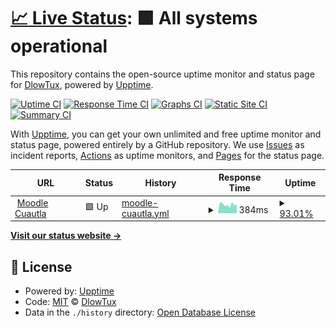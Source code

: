# [📈 Live Status](https://dlowTux.github.io/upptime): <!--live status--> **🟩 All systems operational**

This repository contains the open-source uptime monitor and status page for [DlowTux](https://dlowTux.github.io/upptime), powered by [Upptime](https://github.com/upptime/upptime).

[![Uptime CI](https://github.com/dlowTux/upptime/workflows/Uptime%20CI/badge.svg)](https://github.com/dlowTux/upptime/actions?query=workflow%3A%22Uptime+CI%22)
[![Response Time CI](https://github.com/dlowTux/upptime/workflows/Response%20Time%20CI/badge.svg)](https://github.com/dlowTux/upptime/actions?query=workflow%3A%22Response+Time+CI%22)
[![Graphs CI](https://github.com/dlowTux/upptime/workflows/Graphs%20CI/badge.svg)](https://github.com/dlowTux/upptime/actions?query=workflow%3A%22Graphs+CI%22)
[![Static Site CI](https://github.com/dlowTux/upptime/workflows/Static%20Site%20CI/badge.svg)](https://github.com/dlowTux/upptime/actions?query=workflow%3A%22Static+Site+CI%22)
[![Summary CI](https://github.com/dlowTux/upptime/workflows/Summary%20CI/badge.svg)](https://github.com/dlowTux/upptime/actions?query=workflow%3A%22Summary+CI%22)

With [Upptime](https://upptime.js.org), you can get your own unlimited and free uptime monitor and status page, powered entirely by a GitHub repository. We use [Issues](https://github.com/dlowTux/upptime/issues) as incident reports, [Actions](https://github.com/dlowTux/upptime/actions) as uptime monitors, and [Pages](https://dlowTux.github.io/upptime) for the status page.

<!--start: status pages-->
<!-- This summary is generated by Upptime (https://github.com/upptime/upptime) -->
<!-- Do not edit this manually, your changes will be overwritten -->
<!-- prettier-ignore -->
| URL | Status | History | Response Time | Uptime |
| --- | ------ | ------- | ------------- | ------ |
| <img alt="" src="https://favicons.githubusercontent.com/educacion.cuautla.tecnm.mx" height="13"> [Moodle Cuautla](https://educacion.cuautla.tecnm.mx) | 🟩 Up | [moodle-cuautla.yml](https://github.com/dlowTux/upptime/commits/HEAD/history/moodle-cuautla.yml) | <details><summary><img alt="Response time graph" src="./graphs/moodle-cuautla/response-time-week.png" height="20"> 384ms</summary><br><a href="https://dlowTux.github.io/upptime/history/moodle-cuautla"><img alt="Response time 424" src="https://img.shields.io/endpoint?url=https%3A%2F%2Fraw.githubusercontent.com%2FdlowTux%2Fupptime%2FHEAD%2Fapi%2Fmoodle-cuautla%2Fresponse-time.json"></a><br><a href="https://dlowTux.github.io/upptime/history/moodle-cuautla"><img alt="24-hour response time 393" src="https://img.shields.io/endpoint?url=https%3A%2F%2Fraw.githubusercontent.com%2FdlowTux%2Fupptime%2FHEAD%2Fapi%2Fmoodle-cuautla%2Fresponse-time-day.json"></a><br><a href="https://dlowTux.github.io/upptime/history/moodle-cuautla"><img alt="7-day response time 384" src="https://img.shields.io/endpoint?url=https%3A%2F%2Fraw.githubusercontent.com%2FdlowTux%2Fupptime%2FHEAD%2Fapi%2Fmoodle-cuautla%2Fresponse-time-week.json"></a><br><a href="https://dlowTux.github.io/upptime/history/moodle-cuautla"><img alt="30-day response time 494" src="https://img.shields.io/endpoint?url=https%3A%2F%2Fraw.githubusercontent.com%2FdlowTux%2Fupptime%2FHEAD%2Fapi%2Fmoodle-cuautla%2Fresponse-time-month.json"></a><br><a href="https://dlowTux.github.io/upptime/history/moodle-cuautla"><img alt="1-year response time 424" src="https://img.shields.io/endpoint?url=https%3A%2F%2Fraw.githubusercontent.com%2FdlowTux%2Fupptime%2FHEAD%2Fapi%2Fmoodle-cuautla%2Fresponse-time-year.json"></a></details> | <details><summary><a href="https://dlowTux.github.io/upptime/history/moodle-cuautla">93.01%</a></summary><a href="https://dlowTux.github.io/upptime/history/moodle-cuautla"><img alt="All-time uptime 99.14%" src="https://img.shields.io/endpoint?url=https%3A%2F%2Fraw.githubusercontent.com%2FdlowTux%2Fupptime%2FHEAD%2Fapi%2Fmoodle-cuautla%2Fuptime.json"></a><br><a href="https://dlowTux.github.io/upptime/history/moodle-cuautla"><img alt="24-hour uptime 100.00%" src="https://img.shields.io/endpoint?url=https%3A%2F%2Fraw.githubusercontent.com%2FdlowTux%2Fupptime%2FHEAD%2Fapi%2Fmoodle-cuautla%2Fuptime-day.json"></a><br><a href="https://dlowTux.github.io/upptime/history/moodle-cuautla"><img alt="7-day uptime 93.01%" src="https://img.shields.io/endpoint?url=https%3A%2F%2Fraw.githubusercontent.com%2FdlowTux%2Fupptime%2FHEAD%2Fapi%2Fmoodle-cuautla%2Fuptime-week.json"></a><br><a href="https://dlowTux.github.io/upptime/history/moodle-cuautla"><img alt="30-day uptime 95.80%" src="https://img.shields.io/endpoint?url=https%3A%2F%2Fraw.githubusercontent.com%2FdlowTux%2Fupptime%2FHEAD%2Fapi%2Fmoodle-cuautla%2Fuptime-month.json"></a><br><a href="https://dlowTux.github.io/upptime/history/moodle-cuautla"><img alt="1-year uptime 99.14%" src="https://img.shields.io/endpoint?url=https%3A%2F%2Fraw.githubusercontent.com%2FdlowTux%2Fupptime%2FHEAD%2Fapi%2Fmoodle-cuautla%2Fuptime-year.json"></a></details>

<!--end: status pages-->

[**Visit our status website →**](https://dlowTux.github.io/upptime)

## 📄 License

- Powered by: [Upptime](https://github.com/upptime/upptime)
- Code: [MIT](./LICENSE) © [DlowTux](https://dlowTux.github.io/upptime)
- Data in the `./history` directory: [Open Database License](https://opendatacommons.org/licenses/odbl/1-0/)
